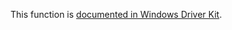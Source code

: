 This function is [documented in Windows Driver Kit](https://learn.microsoft.com/en-us/windows-hardware/drivers/ddi/ntifs/nf-ntifs-rtlselfrelativetoabsolutesd).
